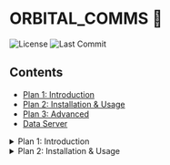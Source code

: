 # ORBITAL_COMMS 🚀

![License](https://img.shields.io/github/license/orbitalcomms2025/ORBITAL_COMMS)
![Last Commit](https://img.shields.io/github/last-commit/orbitalcomms2025/ORBITAL_COMMS)

## Contents
- [Plan 1: Introduction](#plan-1-introduction)
- [Plan 2: Installation & Usage](#plan-2-installation--usage)
- [Plan 3: Advanced](#plan-3-advanced)
- [Data Server](#data-server)

<details>
  <summary>Plan 1: Introduction</summary>

**ORBITAL_COMMS** transforms satellite data into actionable information for disaster prevention.  
When climate phenomena such as El Niño occur, they can impact thousands of families. This platform helps monitor safe zones and make informed decisions based on reliable data.

### Objectives
- Analyze satellite data in real time.
- Visualize areas of risk and safety.
- Support preventive actions based on evidence.

### Technologies
- Python, Flask (Backend)
- JavaScript, HTML, CSS (Frontend)
- NASA APIs (POWER & EONET)
- PostgreSQL database
- GitHub for version control

</details>

<details>
  <summary>Plan 2: Installation & Usage</summary>

### Clone the Repository
```bash
git clone https://github.com/orbitalcomms2025/ORBITAL_COMMS.git
cd ORBITAL_COMMS
